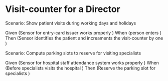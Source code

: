 # Visit-counter for a Director

Scenario: Show patient visits during working days and holidays

  Given (Sensor for entry-card issuer works properly )
  When  (person enters )
  Then  (Sensor identifies the patient and increaments the visit-counter by one )

Scenario: Compute parking slots to reserve for visiting specialists

  Given  (Sensor for hospital staff attendance system works properly )
  When   (Before specialists visits the hospital )
  Then   (Reserve the parking slot for specialists )
